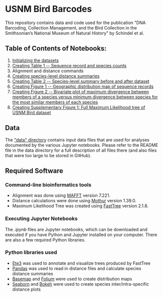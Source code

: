 # USNM Bird Barcodes

This repository contains data and code used for the publication "DNA Barcoding, Collection Management, and the Bird Collection in the Smithsonian’s National Museum of Natural History" by Schindel et al.

## Table of Contents of Notebooks:
1. [Initializing the datasets](http://nbviewer.jupyter.org/github/MikeTrizna/USNMBirdDNABarcoding2017/blob/master/Initializing%20the%20datasets.ipynb)
2. [Creating Table 1 -- Sequence record and species counts](http://nbviewer.jupyter.org/github/MikeTrizna/USNMBirdDNABarcoding2017/blob/master/Creating%20Table%201%20--%20Sequence%20record%20and%20species%20counts.ipynb)
3. Alignment and distance commands
4. [Creating species-level distance summaries](http://nbviewer.jupyter.org/github/MikeTrizna/USNMBirdDNABarcoding2017/blob/master/Creating%20species-level%20distance%20summaries.ipynb)
5. [Creating Table 2 -- Species-level summary before and after dataset](http://nbviewer.jupyter.org/github/MikeTrizna/USNMBirdDNABarcoding2017/blob/master/Creating%20Table%202%20--%20Species-level%20summary%20before%20and%20after%20dataset.ipynb)
6. [Creating Figure 1 -- Geographic distribution map of sequence records](http://nbviewer.jupyter.org/github/MikeTrizna/USNMBirdDNABarcoding2017/blob/master/Creating%20Figure%201%20--%20Geographic%20distribution%20map%20of%20sequence%20records.ipynb)
7. [Creating Figure 2 -- Bivariate plot of maximum divergence between members of a species versus minimum divergence between species for the most similar members of each species](http://nbviewer.jupyter.org/github/MikeTrizna/USNMBirdDNABarcoding2017/blob/master/Creating%20Figure%202%20--%20Bivariate%20plot.ipynb)
8. [Creating Supplementary Figure 1: Full Maximum Likelihood tree of USNM Bird dataset](http://nbviewer.jupyter.org/github/MikeTrizna/USNMBirdDNABarcoding2017/blob/master/Creating%20Supplementary%20Figure%201.ipynb)

## Data
The ["data" directory](data/) contains input data files that are used for analyses documented by the various Jupyter notebooks. Please refer to the README file in the data directory for a full description of all files there (and also files that were too large to be stored in GitHub).

## Required Software
### Command-line bioinformatics tools
* Alignment was done using [MAFFT](http://mafft.cbrc.jp/alignment/software/) version 7.221.
* Distance calculations were done using [Mothur](https://www.mothur.org/) version 1.39.0.
* Maximum Likelihood Tree was created using [FastTree](http://www.microbesonline.org/fasttree/) version 2.1.8.

### Executing Jupyter Notebooks
The *.ipynb* files are Jupyter notebooks, which can be downloaded and executed if you have Python and Jupyter installed on your computer. There are also a few required Python libraries.

### Python libraries used
* [Ete3](http://etetoolkit.org/) was used to annotate and visualize trees produced by FastTree
* [Pandas](http://pandas.pydata.org/) was used to read in distance files and calculate species distance summaries
* [Basemap](https://matplotlib.org/basemap/) and [Folium](https://github.com/python-visualization/folium) were used to create distribution maps
* [Seaborn](https://seaborn.pydata.org/) and [Bokeh](http://bokeh.pydata.org) were used to create species inter/intra-specific distance plots
